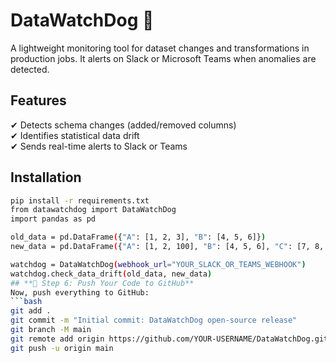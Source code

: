 # DataWatchDog 🐶  
A lightweight monitoring tool for dataset changes and transformations in production jobs. It alerts on Slack or Microsoft Teams when anomalies are detected.  

## Features  
✔ Detects schema changes (added/removed columns)  
✔ Identifies statistical data drift  
✔ Sends real-time alerts to Slack or Teams  

## Installation  
```bash
pip install -r requirements.txt
from datawatchdog import DataWatchDog
import pandas as pd

old_data = pd.DataFrame({"A": [1, 2, 3], "B": [4, 5, 6]})
new_data = pd.DataFrame({"A": [1, 2, 100], "B": [4, 5, 6], "C": [7, 8, 9]})

watchdog = DataWatchDog(webhook_url="YOUR_SLACK_OR_TEAMS_WEBHOOK")
watchdog.check_data_drift(old_data, new_data)
## **🔹 Step 6: Push Your Code to GitHub**
Now, push everything to GitHub:  
```bash
git add .
git commit -m "Initial commit: DataWatchDog open-source release"
git branch -M main
git remote add origin https://github.com/YOUR-USERNAME/DataWatchDog.git
git push -u origin main
